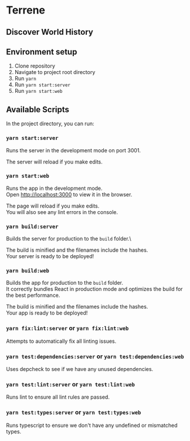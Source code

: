 # Terrene
## Discover World History

## Environment setup

1. Clone repository
2. Navigate to project root directory
3. Run `yarn`
4. Run `yarn start:server`
5. Run `yarn start:web`

## Available Scripts

In the project directory, you can run:

### `yarn start:server`

Runs the server in the development mode on port 3001.

The server will reload if you make edits.

### `yarn start:web`

Runs the app in the development mode.\
Open [http://localhost:3000](http://localhost:3000) to view it in the browser.

The page will reload if you make edits.\
You will also see any lint errors in the console.

### `yarn build:server`

Builds the server for production to the `build` folder.\

The build is minified and the filenames include the hashes.\
Your server is ready to be deployed!

### `yarn build:web`

Builds the app for production to the `build` folder.\
It correctly bundles React in production mode and optimizes the build for the best performance.

The build is minified and the filenames include the hashes.\
Your app is ready to be deployed!

### `yarn fix:lint:server` or `yarn fix:lint:web`

Attempts to automatically fix all linting issues.

### `yarn test:dependencies:server` or `yarn test:dependencies:web`

Uses depcheck to see if we have any unused dependencies.

### `yarn test:lint:server` or `yarn test:lint:web`

Runs lint to ensure all lint rules are passed.

### `yarn test:types:server` or `yarn test:types:web`

Runs typescript to ensure we don't have any undefined or mismatched types.
